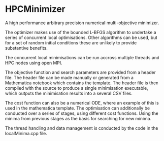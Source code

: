 # HPCMinimizer

A high performance arbitrary precision numerical multi-objective minimizer.

The optimizer makes use of the bounded L-BFGS algorithm to undertake a series of concurrent local optimisations. 
Other algorithms can be used, but for a set of random initial conditions these are unlikely to provide substantive benefits.

The concurrent local minimisations can be run accross multiple threads and HPC nodes using open MPI.

The objective function and search parameters are provided from a header file. 
The header file can be made manually or generated from a Mathematica notebook which contains the template.
The header file is then compiled with the source to produce a single minimisation executable, 
which outputs the minimisation results into a several CSV files.

The cost function can also be a numerical ODE, where an example of this is used in the mathematica template.
The optimisation can additionally be conducted over a series of stages, using different cost functions.
Using the minima from previous stages as the basis for searching for new minima.


The thread handling and data management is conducted by the code in the localMinima.cpp file.

